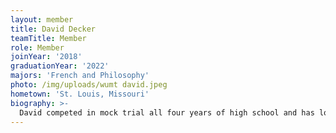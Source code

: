 ```yaml
---
layout: member
title: David Decker
teamTitle: Member
role: Member
joinYear: '2018'
graduationYear: '2022'
majors: 'French and Philosophy'
photo: /img/uploads/wumt david.jpeg
hometown: 'St. Louis, Missouri'
biography: >-
  David competed in mock trial all four years of high school and has loved continuing in college. His second-favorite type of tournament (his first being mock trial, of course) is the Smash tournaments he runs in the Lopata Hall basement. While the attire of his Smash friends might be questionable, it's one of his favorite things to do outside of the courtroom. David also enjoys traveling to his favorite city, Paris, and immersing himself in French culture by going on Reddit and finding different Smash tournaments in the area. While in Paris, David also enjoys being frustrated with the French language.
---
```



